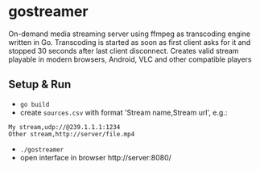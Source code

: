 # gostreamer

On-demand media streaming server using ffmpeg as transcoding engine written in Go.
Transcoding is started as soon as first client asks for it and stopped 30 seconds after last client disconnect.
Creates valid stream playable in modern browsers, Android, VLC and other compatible players

## Setup & Run
* ```go build```
* create ```sources.csv``` with format 'Stream name,Stream url', e.g.:
```
My stream,udp://@239.1.1.1:1234
Other stream,http://server/file.mp4
```
* ```./gostreamer```
* open interface in browser http://server:8080/

